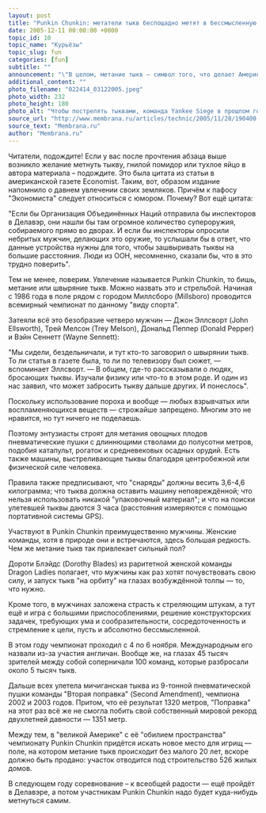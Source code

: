```yaml
---
layout: post
title: "Punkin Chunkin: метатели тыкв беспощадно метят в бессмысленную цель"
date: 2005-12-11 00:00:00 +0000
topic_id: 10
topic_name: "Курьёзы"
topic_slug: fun
categories: [fun]
subtitle: ""
announcement: "\"В целом, метание тыкв — символ того, что делает Америку великой. Только в самой богатой стране на Земле обычные парни могут тратить десятки тысяч долларов, чтобы построить тыквенное орудие. Только у нации с прекрасными традициями изобретательности, не говоря уже о военном мастерстве, многие люди могут заниматься этим делом. И только на земле с таким обилием пространства можно метать тыквы, не убивая своих соседей\"."
additional_content: ""
photo_filename: "022414_03122005.jpeg"
photo_width: 232
photo_height: 180
photo_alt: "Чтобы пострелять тыквами, команда Yankee Siege в прошлом году выкатила грозное орудие"
source_url: "http://www.membrana.ru/articles/technic/2005/11/28/190400.html"
source_text: "Membrana.ru"
author: "Membrana.ru"
---
```

Читатели, подождите! Если у вас после прочтения абзаца выше возникло желание метнуть тыкву, гнилой помидор или тухлое яйцо в автора материала – подождите. Это была цитата из статьи в американской газете Economist. Таким, вот, образом издание напомнило о давнем увлечении своих земляков. Причём к пафосу "Экономиста" следует относиться с юмором. Почему? Вот ещё цитата:

"Если бы Организация Объединённых Наций отправила бы инспекторов в Делавэр, они нашли бы там огромное количество супероружия, собираемого прямо во дворах. И если бы инспекторы опросили небритых мужчин, делающих это оружие, то услышали бы в ответ, что данные устройства нужны для того, чтобы зашвыривать тыквы на большие расстояния. Люди из ООН, несомненно, сказали бы, что в это трудно поверить". 

 Тем не менее, поверим. Увлечение называется Punkin Chunkin, то бишь, метание или швыряние тыкв. Можно назвать это и стрельбой. Начиная с 1986 года в поле рядом с городом Миллсборо (Millsboro) проводится всемирный чемпионат по данному "виду спорта".

Затеяли всё это безобразие четверо мужчин — Джон Эллсворт (John Ellsworth), Трей Мелсон (Trey Melson), Дональд Пеппер (Donald Pepper) и Вэйн Сеннетт (Wayne Sennett): 

 "Мы сидели, бездельничали, и тут кто-то заговорил о швырянии тыкв. То ли статья в газете была, то ли по телевизору был сюжет, — вспоминает Эллсворт. — В общем, где-то рассказывали о людях, бросающих тыквы. Изучали физику или что-то в этом роде. И один из нас заявил, что может забросить тыкву дальше других. И понеслось".

Поскольку использование пороха и вообще — любых взрывчатых или воспламеняющихся веществ — строжайше запрещено. Многим это не нравится, но тут ничего не поделаешь. 

 Поэтому энтузиасты строят для метания овощных плодов пневматические пушки с длиннющими стволами до полусотни метров, подобия катапульт, рогаток и средневековых осадных орудий. Есть также машины, выстреливающие тыквы благодаря центробежной или физической силе человека.

Правила также предписывают, что "снаряды" должны весить 3,6-4,6 килограмма; что тыква должна оставить машину неповреждённой; что нельзя использовать никакой "упаковочный материал"; и что на поиски улетевшей тыквы даются 3 часа (расстояния измеряются с помощью портативной системы GPS).

Участвуют в Punkin Chunkin преимущественно мужчины. Женские команды, хотя в природе они и встречаются, здесь большая редкость. Чем же метание тыкв так привлекает сильный пол? 

 Дороти Блэйдс (Dorothy Blades) из раритетной женской команды Dragon Ladies полагает, что мужчины как раз хотят почувствовать свою силу, и запуск тыкв "на орбиту" на глазах возбуждённой толпы — то, что нужно.

Кроме того, в мужчинах заложена страсть к стреляющим штукам, а тут ещё и игра с большими приспособлениями, решение конструкторских задачек, требующих ума и сообразительности, сосредоточенность и стремление к цели, пусть и абсолютно бессмысленной. 

 В этом году чемпионат проходил с 4 по 6 ноября. Международным его назвали из-за участия англичан. Вообще же, на глазах 45 тысяч зрителей между собой соперничали 100 команд, которые разбросали около 5 тысяч тыкв.

Дальше всех улетела мичиганская тыква из 9-тонной пневматической пушки команды "Вторая поправка" (Second Amendment), чемпиона 2002 и 2003 годов. Притом, что её результат 1320 метров, "Поправка" на этот раз всё же не смогла побить свой собственный мировой рекорд двухлетней давности — 1351 метр.

 Между тем, в "великой Америке" с её "обилием пространства" чемпионату Punkin Chunkin придётся искать новое место для игрищ — поле, на котором метание тыкв происходит без малого 20 лет, вскоре должно быть продано: участок отводится под строительство 526 жилых домов.

В следующем году соревнование – к всеобщей радости — ещё пройдёт в Делавэре, а потом участникам Punkin Chunkin надо будет куда-нибудь метнуться самим.
